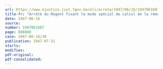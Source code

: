```yaml
---
url: https://www.ejustice.just.fgov.be/eli/arrete/1947/06/16/1947061607/justel
title-fr: "Arrêté du Régent fixant le mode spécial de calcul de la rémunération afférente aux vacances annuelles à prendre en 1947 par les travailleurs occupés dans les entreprises relevant de la Commission nationale paritaire de l'industrie des ports"
date: 1947-06-16
source:
number: 1947061607
page: 888888
case: 1947-06-16/38
publication: 1947-07-31
starts:
modifies:
pdf-original:
pdf-consolidated:
---
```


